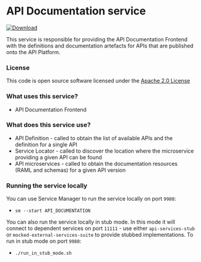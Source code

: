 # API Documentation service

[ ![Download](https://api.bintray.com/packages/hmrc/releases/api-documentation/images/download.svg) ](https://bintray.com/hmrc/releases/api-documentation/_latestVersion)

This service is responsible for providing the API Documentation Frontend with the definitions and documentation artefacts
for APIs that are published onto the API Platform.


### License

This code is open source software licensed under the [Apache 2.0 License]("http://www.apache.org/licenses/LICENSE-2.0.html")


### What uses this service?

* API Documentation Frontend

### What does this service use?

* API Definition - called to obtain the list of available APIs and the definition for a single API
* Service Locator - called to discover the location where the microservice providing a given API can be found 
* API microservices - called to obtain the documentation resources (RAML and schemas) for a given API version

### Running the service locally

You can use Service Manager to run the service locally on port `9980`:
* `sm --start API_DOCUMENTATION`

You can also run the service locally in stub mode. In this mode it will connect to dependent services on 
port `11111` - use either `api-services-stub` or `mocked-external-services-suite` to provide stubbed implementations.
To run in stub mode on port `9980`:
* `./run_in_stub_mode.sh`